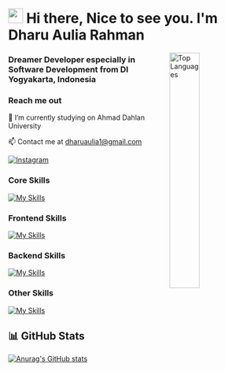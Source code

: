 <h1><img src="https://emojis.slackmojis.com/emojis/images/1531849430/4246/blob-sunglasses.gif?1531849430" width="30"/> Hi there, Nice to see you. I'm Dharu Aulia Rahman </h1>

<img align="right" width="35%" src="https://github-readme-stats.vercel.app/api/top-langs/?username=hanyarui&langs_count=10&theme=midnight-purple&hide_border=true&locale=en&custom_title=My%20Top%20%Languages" alt="Top Languages" />

<h3>Dreamer Developer especially in Software Development from DI Yogyakarta, Indonesia <img src="https://cdn-icons-png.flaticon.com/512/323/323372.png" width="15"/></h3>

<h3>Reach me out</h3>

🔭 I’m currently studying on Ahmad Dahlan University<br>

📫 Contact me at [dharuaulia1@gmail.com](mailto:dharuaulia1@gmail.com)

[![Instagram](https://img.shields.io/badge/Instagram-%23E4405F.svg?logo=Instagram&logoColor=white)](https://instagram.com/ndhruine) 

### Core Skills

[![My Skills](https://skillicons.dev/icons?i=git,js,python,java,kotlin)](https://skillicons.dev)

### Frontend Skills

[![My Skills](https://skillicons.dev/icons?i=figma,html,css,react,bootstrap,tailwind)](https://skillicons.dev)

### Backend Skills

[![My Skills](https://skillicons.dev/icons?i=nodejs,express,mysql,mongodb,firebase,linux,gradle)](https://skillicons.dev)

### Other Skills

[![My Skills](https://skillicons.dev/icons?i=ai,ps,pr)](https://skillicons.dev)

<h2>📊 GitHub Stats</h2>

[![Anurag's GitHub stats](https://github-readme-stats.vercel.app/api?username=hanyarui&show_icons=true&theme=midnight-purple&hide_border=true&include_all_commits=true)](https://github.com/anuraghazra/github-readme-stats)

